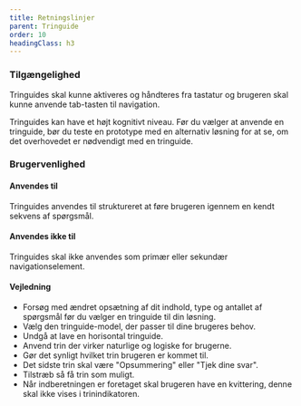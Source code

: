 ```yaml
---
title: Retningslinjer
parent: Tringuide
order: 10
headingClass: h3
---
```

<h3 class="h4">Tilgængelighed</h3>

Tringuides skal kunne aktiveres og håndteres fra tastatur og brugeren skal kunne anvende tab-tasten til navigation.

Tringuides kan have et højt kognitivt niveau. Før du vælger at anvende en tringuide, bør du teste en prototype med en alternativ løsning for at se, om det overhovedet er nødvendigt med en tringuide.

<h3 class="h4">Brugervenlighed</h3>
<h4 class="h5">Anvendes til</h4>

Tringuides anvendes til struktureret at føre brugeren igennem en kendt sekvens af spørgsmål.

<h4 class="h5">Anvendes ikke til</h4>

Tringuides skal ikke anvendes som primær eller sekundær navigationselement.

<h4 class="h5">Vejledning</h4>

- Forsøg med ændret opsætning af dit indhold, type og antallet af spørgsmål før du vælger en tringuide til din løsning.
- Vælg den tringuide-model, der passer til dine brugeres behov.
- Undgå at lave en horisontal tringuide.
- Anvend trin der virker naturlige og logiske for brugerne.
- Gør det synligt hvilket trin brugeren er kommet til.
- Det sidste trin skal være "Opsummering" eller "Tjek dine svar".
- Tilstræb så få trin som muligt.
- Når indberetningen er foretaget skal brugeren have en kvittering, denne skal ikke vises i trinindikatoren.
